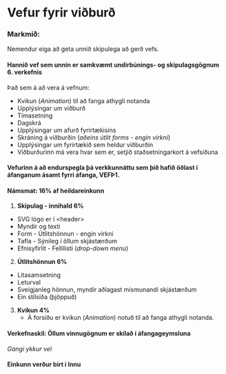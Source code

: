 # Vefur fyrir viðburð

### Markmið:
Nemendur eiga að geta unnið skipulega að gerð vefs.

#### Hannið vef sem unnin er samkvæmt undirbúnings- og skipulagsgögnum 6. verkefnis

Það sem á að vera á vefnum:

  * Kvikun (_Animation_) til að fanga athygli notanda
  * Upplýsingar um viðburð
  * Tímasetning
  * Dagskrá
  * Upplýsingar um afurð fyrirtækisins
  * Skráning á viðburðin (_aðeins útlit forms - engin virkni_)
  * Upplýsingar um fyrirtækið sem heldur viðburðin
  * Viðburðurinn má vera hvar sem er, setjið staðsetningarkort á vefsíðuna

#### Vefurinn á að endurspegla þá verkkunnáttu sem þið hafið öðlast í áfanganum ásamt fyrri áfanga, VEFÞ1. 

#### Námsmat:  16% af heildareinkunn

1.	**Skipulag - innihald  6%**
   * SVG lógo er í &lt;header>
   * Myndir og texti
   * Form - Útlitshönnun - engin virkni
   * Tafla - Sýnileg í öllum skjástærðum
   * Efnisyfirlit - Fellilisti (_drop-down menu_) 
2.	**Útlitshönnun  6%**
   * Litasamsetning
   * Leturval
   * Sveigjanleg hönnun, myndir aðlagast mismunandi skjástærðum
   * Ein stílsíða (þjöppuð) 
3. **Kvikun  4%**
   * Á forsíðu er kvikun (_Animation_) notuð til að fanga athygli notanda.


#### Verkefnaskil: Öllum vinnugögnum er skilað í áfangageymsluna 

_Gangi ykkur vel_  

#### Einkunn verður birt í Innu
